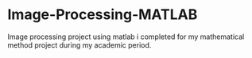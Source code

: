 # Image-Processing-MATLAB
Image processing project using matlab i completed for my mathematical method project during my academic period.
